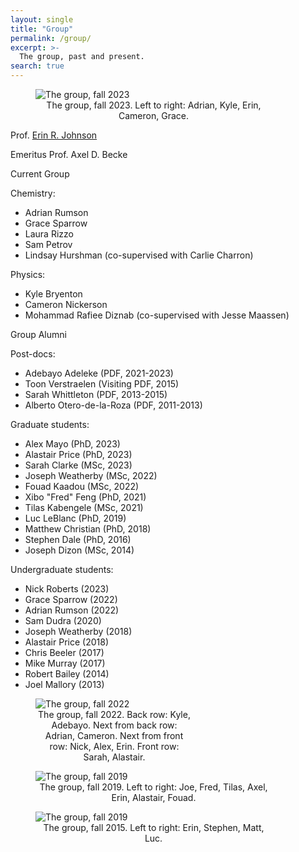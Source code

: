 ```yaml
---
layout: single
title: "Group"
permalink: /group/
excerpt: >-
  The group, past and present.
search: true
---
```


<figure style="width: 75%" class="align-center">
  <img src="{{ site.url }}{{ site.baseurl }}/images/group-2023.png" alt="The group, fall 2023">
  <figcaption style="text-align: center"> The group, fall 2023. Left to right: Adrian, Kyle, Erin, Cameron, Grace.</figcaption>
</figure>

Prof. [Erin R. Johnson](https://erin-r-johnson.github.io/contact/)

Emeritus Prof. Axel D. Becke

Current Group

Chemistry:
* Adrian Rumson
* Grace Sparrow
* Laura Rizzo
* Sam Petrov
* Lindsay Hurshman (co-supervised with Carlie Charron)

Physics:
* Kyle Bryenton
* Cameron Nickerson
* Mohammad Rafiee Diznab (co-supervised with Jesse Maassen)

Group Alumni

Post-docs:
* Adebayo Adeleke (PDF, 2021-2023)
* Toon Verstraelen (Visiting PDF, 2015)
* Sarah Whittleton (PDF, 2013-2015)
* Alberto Otero-de-la-Roza (PDF, 2011-2013)

Graduate students:
* Alex Mayo (PhD, 2023)
* Alastair Price (PhD, 2023)
* Sarah Clarke (MSc, 2023)
* Joseph Weatherby (MSc, 2022)
* Fouad Kaadou (MSc, 2022)
* Xibo "Fred" Feng (PhD, 2021)
* Tilas Kabengele (MSc, 2021)
* Luc LeBlanc (PhD, 2019)
* Matthew Christian (PhD, 2018)
* Stephen Dale (PhD, 2016)
* Joseph Dizon (MSc, 2014)

Undergraduate students:
* Nick Roberts (2023)
* Grace Sparrow (2022)
* Adrian Rumson (2022)
* Sam Dudra (2020)
* Joseph Weatherby (2018)
* Alastair Price (2018)
* Chris Beeler (2017)
* Mike Murray (2017)
* Robert Bailey (2014)
* Joel Mallory (2013)

<figure style="width: 50%" class="align-center">
  <img src="{{ site.url }}{{ site.baseurl }}/images/group-photo-2022.jpg" alt="The group, fall 2022">
  <figcaption style="text-align: center"> The group, fall 2022. Back row: Kyle, Adebayo. Next from back row: Adrian, Cameron. Next from front row: Nick, Alex, Erin. Front row: Sarah, Alastair.</figcaption>
</figure>

<figure style="width: 75%" class="align-center">
  <img src="{{ site.url }}{{ site.baseurl }}/images/group-fall2019.jpg" alt="The group, fall 2019">
  <figcaption style="text-align: center"> The group, fall 2019. Left to right: Joe, Fred, Tilas, Axel, Erin, Alastair, Fouad. </figcaption>
</figure>

<figure style="width: 75%" class="align-center">
  <img src="{{ site.url }}{{ site.baseurl }}/images/dal-2015.jpg" alt="The group, fall 2019">
  <figcaption style="text-align: center"> The group, fall 2015. Left to right: Erin, Stephen, Matt, Luc.</figcaption>
</figure>


